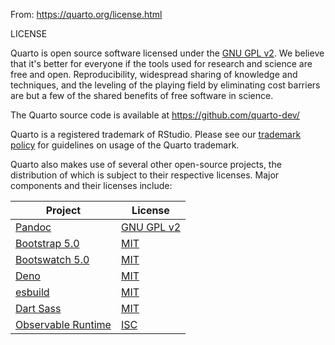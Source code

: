 ﻿
From: https://quarto.org/license.html

LICENSE

Quarto is open source software licensed under the [GNU GPL v2](https://www.gnu.org/licenses/old-licenses/gpl-2.0.en.html). We believe that it's better for everyone if the tools used for research and science are free and open. Reproducibility, widespread sharing of knowledge and techniques, and the leveling of the playing field by eliminating cost barriers are but a few of the shared benefits of free software in science.

The Quarto source code is available at <https://github.com/quarto-dev/>

Quarto is a registered trademark of RStudio. Please see our [trademark policy](https://quarto.org/trademark.html) for guidelines on usage of the Quarto trademark.

Quarto also makes use of several other open-source projects, the distribution of which is subject to their respective licenses. Major components and their licenses include:

| Project                                                       | License                                                            |
|---------------------------------------------------------------|--------------------------------------------------------------------|
| [Pandoc](https://pandoc.org/)                                 | [GNU GPL v2](https://github.com/jgm/pandoc/blob/master/COPYING.md) |
| [Bootstrap 5.0](https://getbootstrap.com/docs/5.0/)           | [MIT](https://github.com/twbs/bootstrap/blob/v5.0.2/LICENSE)       |
| [Bootswatch 5.0](https://bootswatch.com/)                     | [MIT](https://github.com/thomaspark/bootswatch/blob/v5/LICENSE)    |
| [Deno](https://deno.land/)                                    | [MIT](https://github.com/denoland/deno/blob/main/LICENSE.md)       |
| [esbuild](https://esbuild.github.io/)                         | [MIT](https://github.com/evanw/esbuild/blob/master/LICENSE.md)     |
| [Dart Sass](https://sass-lang.com/dart-sass)                  | [MIT](https://github.com/sass/dart-sass/blob/main/LICENSE)         |
| [Observable Runtime](https://github.com/observablehq/runtime) | [ISC](https://github.com/observablehq/runtime/blob/main/LICENSE)   |

